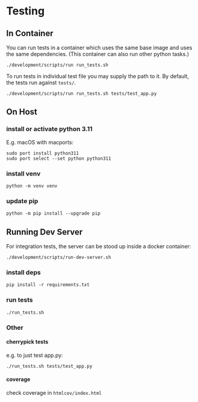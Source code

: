 # Testing

## In Container

You can run tests in a container which uses the same base image and uses the same dependencies. (This container can also run other python tasks.)

```shell
./development/scripts/run run_tests.sh
```

To run tests in individual test file you may supply the path to it. By default, the tests run against `tests/`.

```shell
./development/scripts/run run_tests.sh tests/test_app.py
```

## On Host

### install or activate python 3.11

E.g. macOS with macports:

```shell
sudo port install python311
sudo port select --set python python311
```

### install venv

```shell
python -m venv venv
```

### update pip

```shell
python -m pip install --upgrade pip
```

## Running Dev Server

For integration tests, the server can be stood up inside a docker container:

```shell
./development/scripts/run-dev-server.sh
```

### install deps

```shell
pip install -r requirements.txt
```

### run tests

```shell
./run_tests.sh
```

### Other

#### cherrypick tests

e.g. to just test app.py:

```shell
./run_tests.sh tests/test_app.py
```

#### coverage

check coverage in `htmlcov/index.html`
